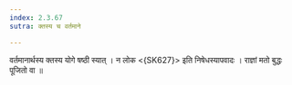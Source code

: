 ```yaml
---
index: 2.3.67
sutra: क्तस्य च वर्तमाने

---
```

 वर्तमानार्थस्य क्तस्य योगे षष्ठी स्यात् । न लोक <{SK627}> इति निषेधस्यापवादः । राज्ञां मतो बुद्धः पूजितो वा ॥